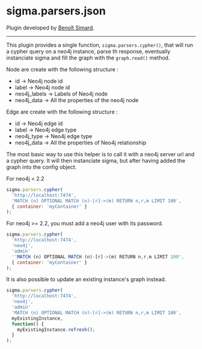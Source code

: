 sigma.parsers.json
==================

Plugin developed by [Benoît Simard](https://github.com/sim51).

---

This plugin provides a single function, `sigma.parsers.cypher()`, that will run a cypher query on a neo4j instance, parse th response, eventually instanciate sigma and fill the graph with the `graph.read()` method.

Node are create with the following structure :
 * id -> Neo4j node id
 * label -> Neo4j node id
 * neo4j_labels -> Labels of Neo4j node
 * neo4j_data -> All the properties of the neo4j node

Edge are create with the following structure :
 * id -> Neo4j edge id
 * label -> Neo4j edge type
 * neo4j_type -> Neo4j edge type
 * neo4j_data -> All the properties of Neo4j relationship

The most basic way to use this helper is to call it with a neo4j server url and a cypher query. It will then instanciate sigma, but after having added the graph into the config object.

For neo4j < 2.2
````javascript
sigma.parsers.cypher(
  'http://localhost:7474',
  'MATCH (n) OPTIONAL MATCH (n)-[r]->(m) RETURN n,r,m LIMIT 100',
  { container: 'myContainer' }
);
````

For neo4j >= 2.2, you must add a neo4j user with its password.
````javascript
sigma.parsers.cypher(
  'http://localhost:7474',
  'neo4j',
  'admin'
  ''MATCH (n) OPTIONAL MATCH (n)-[r]->(m) RETURN n,r,m LIMIT 100',
  { container: 'myContainer' }
);
````

It is also possible to update an existing instance's graph instead.

````javascript
sigma.parsers.cypher(
  'http://localhost:7474',
  'neo4j',
  'admin'
  'MATCH (n) OPTIONAL MATCH (n)-[r]->(m) RETURN n,r,m LIMIT 100',
  myExistingInstance,
  function() {
    myExistingInstance.refresh();
  }
);
````
